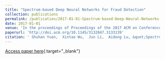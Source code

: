 ```yaml
---
title: "Spectrum-based Deep Neural Networks for Fraud Detection"
collection: publications
permalink: /publication/2017-01-01-Spectrum-based-Deep-Neural-Networks-for-Fraud-Detection/
date: 2017-01-01
venue: 'In the proceedings of Proceedings of the 2017 ACM on Conference on Information and Knowledge Management'
paperurl: 'http://doi.acm.org/10.1145/3132847.3133139'
citation: ' Shuhan Yuan,  Xintao Wu,  Jun Li,  Aidong Lu, &quot;Spectrum-based Deep Neural Networks for Fraud Detection.&quot; In the proceedings of Proceedings of the 2017 ACM on Conference on Information and Knowledge Management, 2017.'
---
```

[Access paper here](http://doi.acm.org/10.1145/3132847.3133139){:target="_blank"}

